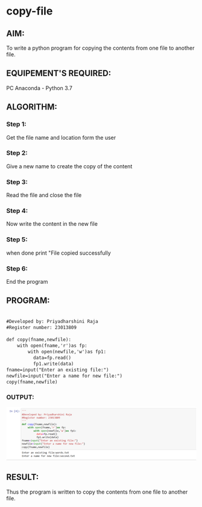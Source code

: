 # copy-file
## AIM:
To write a python program for copying the contents from one file to another file.
## EQUIPEMENT'S REQUIRED: 
PC
Anaconda - Python 3.7
## ALGORITHM: 
### Step 1:
Get the file name and location form the user

### Step 2: 
 Give a new name to create the copy of the content

### Step 3: 
Read the file and close the file

### Step 4:  
Now write the content in the new file 

### Step 5: 
when done print "File copied successfully

### Step 6: 
End the program

## PROGRAM:
```

#Developed by: Priyadharshini Raja
#Register number: 23013809

def copy(fname,newfile):
    with open(fname,'r')as fp:
        with open(newfile,'w')as fp1:
          data=fp.read()
          fp1.write(data)
fname=input("Enter an existing file:")
newfile=input("Enter a name for new file:")
copy(fname,newfile)

 ```

### OUTPUT:
![output](<copy file ss.png>)


## RESULT:
Thus the program is written to copy the contents from one file to another file.
